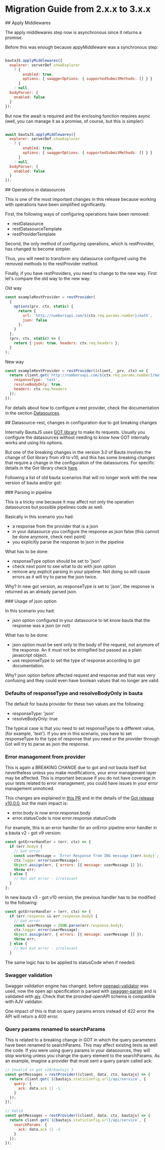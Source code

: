 # Migration Guide from 2.x.x to 3.x.x


## Apply Middlewares

The apply middlewares step now is asynchronous since it returns a promise. 

Before this was enough because appyMiddleware was a synchronous step:

```js

bautaJS.applyMiddlewares({
  explorer: serverDef.showExplorer
    ? {
        enabled: true,
        options: { swaggerOptions: { supportedSubmitMethods: [] } }
      }
    : null,
  bodyParser: {
    enabled: false
  }
});

```

But now the await is required and the enclosing function requires async (well, you can manage it as a promise, of course, but this
is simpler):


```js

await bautaJS.applyMiddlewares({
  explorer: serverDef.showExplorer
    ? {
        enabled: true,
        options: { swaggerOptions: { supportedSubmitMethods: [] } }
      }
    : null,
  bodyParser: {
    enabled: false
  }
});

```

## Operations in datasources

This is one of the most important changes in this release because working with operations have been simplified significantly. 

First, the following ways of configuring operations have been removed:
- restDatasource
- restDatasourceTemplate
- restProviderTemplate

Second, the only method of configuring operations, which is restProvider, has changed to become simpler.

Thus, you will need to transform any datasource configured using the removed methods to the restProvider method.

Finally, if you have restProviders, you need to change to the new way. First let's compare the old way to the new way:

Old way
```js
const exampleRestProvider = restProvider(
  {
    options(prv, ctx, static) {
      return {
        url: `http://numbersapi.com/${ctx.req.params.number}/math`,
        json: false
      };
    }
  },
  (prv, ctx, static) => {
    return { json: true, headers: ctx.req.headers };
  }
);
```

New way
```js
const exampleRestProvider = restProvider((client, _prv, ctx) => {
  return client.get(`http://numbersapi.com/${ctx.req.params.number}/math`, {
    responseType: 'text',
    resolveBodyOnly: true,
    headers: ctx.req.headers
  });
});
```

For details about how to configure a rest provider, check the documentation in the section [Datasources](./datasources.md).

## Datasource-rest, changes in configuration due to got breaking changes

Internally BautaJS uses [GOT library](https://github.com/sindresorhus/got) to make its requests. Usually you configure the datasources
without needing to know how GOT internally works and using his options. 

But one of the breaking changes in the version 3.0 of Bauta involves the change of Got library from v9 to v10, and this has some breaking
changes that require a change in the configuration of the datasources. For specific details in the Got library check [here](https://github.com/sindresorhus/got/releases/tag/v10.0.0). 

Following a list of old bauta scenarios that will no longer work with the new version of bauta and/or got:

### Parsing in pipeline

This is a tricky one because it may affect not only the operation datasources but possible pipelines code as well. 

Basically in this scenario you had:
- a response from the provider that is a json 
- in your datasource you configure the response as json false (this cannot be done anymore, check next point)
- you explicitly parse the response to json in the pipeline

What has to be done:
- responseType option should be set to 'json'
- check next point to see what to do with json option 
- remove any explicit parsing in your pipeline: Not doing so will cause errors as it will try to parse the json twice.

Why?
In new got version, as responseType is set to 'json', the response is returned as an already parsed json.

### Usage of json option

In this scenario you had:
- json option configured in your datasource to let know bauta that the response was a json (or not)

What has to be done:
- json option must be sent only to the body of the request, not anymore of the response. An it must not be stringified but passed as a plain javascript object.
- use responseType to set the type of response according to got documentation.

Why?
json option before affected request and response and that was very confusing and they could even have boolean values that no longer are valid

### Defaults of responseType and resolveBodyOnly in bauta

The default for bauta provider for these two values are the following:
- responseType: 'json'
- resolveBodyOnly: true

The typical case is that you need to set responseType to a different value, (for example, 'text'). If you are in this scenario, you have to set responseType to the type of response that you need or the provider through Got will try to parse as json the response.

### Error management from provider

This is again a BREAKING CHANGE due to got and not bauta itself but nevertheless unless you make modifications, your error management layer may be affected. This is important because if you do not have coverage in your tests related to error management, you could have issues in your error management unnoticed.

This changes are explained in [this PR](https://github.com/sindresorhus/got/pull/773) and in the details of the [Got release v10.0.0](https://github.com/sindresorhus/got/releases/tag/v10.0.0), but the main impact is:

- error.body is now error.response.body
- error.statusCode is now error.response.statusCode

For example, this is an error handler for an onError pipeline error handler in a bauta v2 - got v9 version:

```js
const gotErrorHandler = (err, ctx) => {
  if (err.body) {
    // Got error
    const userMessage = `Error Response from ING message ${err.body}`;
    ctx.logger.error(userMessage);
    Object.assign(err, { errors: [{ message: userMessage }] });
    throw err;
  } else {
    // Not Got error - irrelevant
  }
};
```

In new bauta v3 - got v10 version, the previous handler has to be modified to the following:

```js
const gotErrorHandler = (err, ctx) => {
  if (err.response && err.response.body) {
    // Got error
    const userMessage = JSON.parse(err.response.body);
    ctx.logger.error(userMessage);
    Object.assign(err, { errors: [{ message: userMessage }] });
    throw err;
  } else {
    // Not Got error - irrelevant
  }
```
The same logic has to be applied to statusCode when if needed.

### Swagger validation

Swagger validation engine has changed, before [openapi-validator](github.com/kogosoftwarellc/open-api) was used, now the open api specification is parsed with [swagger-parser](https://github.com/APIDevTools/swagger-parser) and is validated with [ajv](https://ajv.js.org). Check that the provided openAPI schema is compatible with AJV validator.

One impact of this is that on query params errors instead of 422 error the API will return a 400 error.

### Query params renamed to searchParams

This is related to a breaking change in GOT in which the query parameters have been renamed to searchParams. This may affect existing tests as well the code. If you were using query params in your datasources, they will stop working unless you change the query element to the searchParams. As an example, imagine a provider that must sent a query param called ack:

```js
// Invalid in got v10/bautajs 3 
const getMessages = restProvider((client, data, ctx, bautajs) => {
  return client.get(`${bautajs.staticConfig.url}/api/service`, {
    query: {
      ack: data.ack || -1
    }
  });
});
```

```js
// Valid 
const getMessages = restProvider((client, data, ctx, bautajs) => {
  return client.get(`${bautajs.staticConfig.url}/api/service`, {
    searchParams: {
      ack: data.ack || -1
    }
  });
});
```

